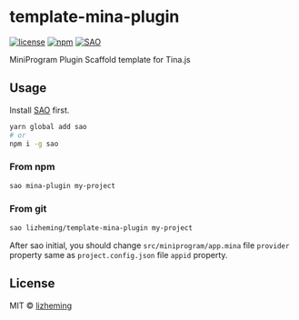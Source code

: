 # template-mina-plugin

[![license](https://img.shields.io/github/license/lizheming/template-mina-plugin.svg?style=flat-square)](./LICENSE)
[![npm](https://img.shields.io/npm/v/template-mina-plugin.svg?style=flat-square)](https://www.npmjs.com/package/template-tina)
[![SAO](https://img.shields.io/badge/⚔️%20SAO-mina--plugin-ff69b4.svg?style=flat-square)](https://sao.js.org/)

MiniProgram Plugin Scaffold template for Tina.js

## Usage

Install [SAO](https://github.com/egoist/sao) first.

```bash
yarn global add sao
# or
npm i -g sao
```

### From npm

```bash
sao mina-plugin my-project
```

### From git

```bash
sao lizheming/template-mina-plugin my-project
```

After sao initial, you should change `src/miniprogram/app.mina` file `provider` property same as `project.config.json` file `appid` property.

## License

MIT &copy; [lizheming](github.com/lizheming)
